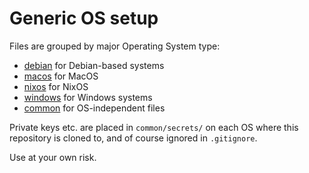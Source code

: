 # Generic OS setup

Files are grouped by major Operating System type:

- [debian](./debian) for Debian-based systems
- [macos](./macos) for MacOS
- [nixos](./nix) for NixOS
- [windows](./windows) for Windows systems
- [common](./common) for OS-independent files

Private keys etc. are placed in `common/secrets/` on each OS where this repository is cloned to, and of course ignored in `.gitignore`.

Use at your own risk.
